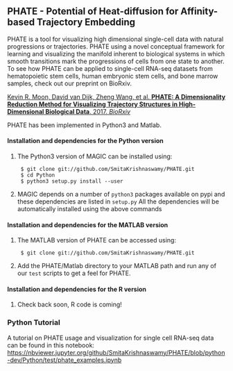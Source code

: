 PHATE  - Potential of Heat-diffusion for Affinity-based Trajectory Embedding
-------------------------------------------------------

PHATE is a tool for visualizing high dimensional single-cell data with natural progressions or trajectories. PHATE using a novel conceptual framework for learning and visualizing the manifold inherent to biological systems in which smooth transitions mark the progressions of cells from one state to another. To see how PHATE can be applied to single-cell RNA-seq datasets from hematopoietic stem cells, human embryonic stem cells, and bone marrow samples, check out our preprint on BioRxiv.

[Kevin R. Moon, David van Dijk, Zheng Wang, et al. **PHATE: A Dimensionality Reduction Method for Visualizing Trajectory Structures in High-Dimensional Biological Data**. 2017. *BioRxiv*](http://biorxiv.org/content/early/2017/03/24/120378)


PHATE has been implemented in Python3 and Matlab.




#### Installation and dependencies for the Python version
1. The Python3 version of MAGIC can be installed using:

        $ git clone git://github.com/SmitaKrishnaswamy/PHATE.git
        $ cd Python
        $ python3 setup.py install --user

2. MAGIC depends on a number of `python3` packages available on pypi and these dependencies are listed in `setup.py`
All the dependencies will be automatically installed using the above commands

#### Installation and dependencies for the MATLAB version
1. The MATLAB version of PHATE can be accessed using:

        $ git clone git://github.com/SmitaKrishnaswamy/PHATE.git


2. Add the PHATE/Matlab directory to your MATLAB path and run any of our `test` scripts to get a feel for PHATE.

#### Installation and dependencies for the R version

1. Check back soon, R code is coming!

### Python Tutorial
A tutorial on PHATE usage and visualization for single cell RNA-seq data can be found in this notebook: https://nbviewer.jupyter.org/github/SmitaKrishnaswamy/PHATE/blob/python-dev/Python/test/phate_examples.ipynb
